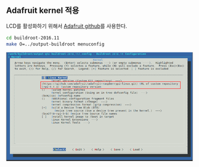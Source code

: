 ## Adafruit kernel 적용

LCD를 활성화하기 위해서 [Adafruit github](https://github.com/adafruit/adafruit-raspberrypi-linux)를 사용한다.

````bash
cd buildroot-2016.11
make O=../output-buildroot menuconfig
````

![menuconfig](../images/001_buildroot-menuconfig.png)